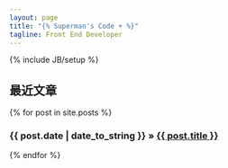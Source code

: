 ```yaml
---
layout: page
title: "{% Superman's Code + %}"
tagline: Front End Developer
---
```

{% include JB/setup %}

## 最近文章


  {% for post in site.posts %}
    <h3><span>{{ post.date | date_to_string }}</span> &raquo; <a href="{{ BASE_PATH }}{{ post.url }}">{{ post.title }}</a></h3>



  {% endfor %}


